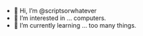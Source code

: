- 👋 Hi, I’m @scriptsorwhatever
- 👀 I’m interested in ... computers.
- 🌱 I’m currently learning ... too many things.

<!---
scriptsorwhatever/scriptsorwhatever is a ✨ special ✨ repository because its `README.md` (this file) appears on your GitHub profile.
You can click the Preview link to take a look at your changes.
--->
